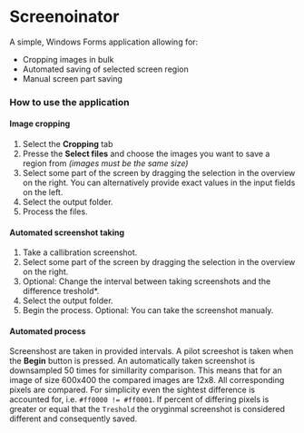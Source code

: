 # Screenoinator
A simple, Windows Forms application allowing for:
- Cropping images in bulk
- Automated saving of selected screen region
- Manual screen part saving

### How to use the application
#### Image cropping
1. Select the **Cropping** tab
2. Presse the **Select files** and choose the images you want to save a region from
*(images must be the same size)*
3. Select some part of the screen by dragging the selection in the overview on the right. You can alternatively provide exact values in the input fields on the left.
4. Select the output folder.
5. Process the files.

#### Automated screenshot taking
1. Take a callibration screenshot.
2. Select some part of the screen by dragging the selection in the overview on the right.
3. Optional: Change the interval between taking screenshots and the difference treshold\*.
4. Select the output folder.
5. Begin the process. Optional: You can take the screenshot manualy.

#### Automated process
Screenshost are taken in provided intervals. A pilot screeshot is taken when the **Begin** button is pressed.
An automatically taken screenshot is downsampled 50 times for simillarity comparison. This means that for an image of size 600x400 the compared images are 12x8.
All corresponding pixels are compared. For simplicity even the sightest difference is accounted for, i.e. ``#ff0000 != #ff0001``. If percent of differing pixels is greater or equal that the ``Treshold`` the oryginmal screenshot is considered different and consequently saved.

